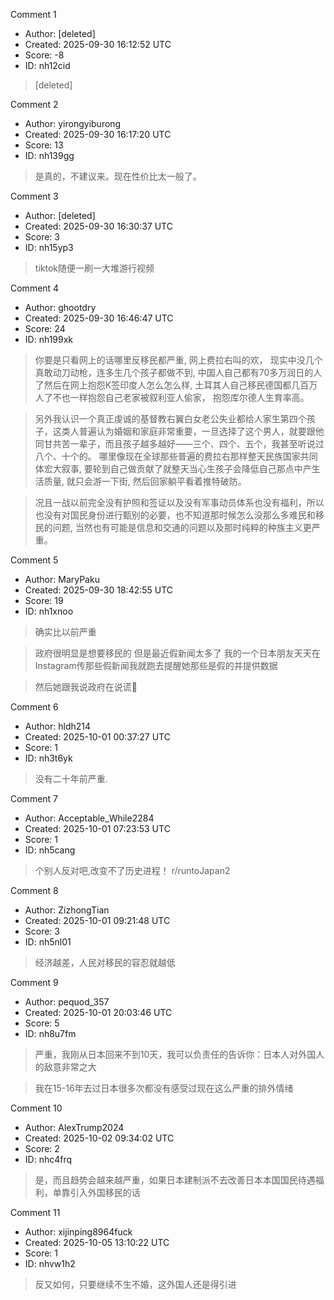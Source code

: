 Comment 1

- Author: [deleted]
- Created: 2025-09-30 16:12:52 UTC
- Score: -8
- ID: nh12cid

> [deleted]

Comment 2

- Author: yirongyiburong
- Created: 2025-09-30 16:17:20 UTC
- Score: 13
- ID: nh139gg

> 是真的，不建议来。现在性价比太一般了。

Comment 3

- Author: [deleted]
- Created: 2025-09-30 16:30:37 UTC
- Score: 3
- ID: nh15yp3

> tiktok随便一刷一大堆游行视频

Comment 4

- Author: ghootdry
- Created: 2025-09-30 16:46:47 UTC
- Score: 24
- ID: nh199xk

> 你要是只看网上的话哪里反移民都严重,  网上费拉右叫的欢， 现实中没几个真敢动刀动枪，连多生几个孩子都做不到,   中国人自己都有70多万润日的人了然后在网上抱怨K签印度人怎么怎么样,  土耳其人自己移民德国都几百万人了不也一样抱怨自己老家被叙利亚人偷家，  抱怨库尔德人生育率高。

> 另外我认识一个真正虔诚的基督教右翼白女老公失业都给人家生第四个孩子，这类人普遍认为婚姻和家庭非常重要，一旦选择了这个男人，就要跟他同甘共苦一辈子，而且孩子越多越好——三个、四个、五个，我甚至听说过八个、十个的。 哪里像现在全球那些普遍的费拉右那样整天民族国家共同体宏大叙事,  要轮到自己做贡献了就整天当心生孩子会降低自己那点中产生活质量,  就只会游一下街,  然后回家躺平看着推特破防。


> 况且一战以前完全没有护照和签证以及没有军事动员体系也没有福利，所以也没有对国民身份进行甄别的必要，也不知道那时候怎么没那么多难民和移民的问题,  当然也有可能是信息和交通的问题以及那时纯粹的种族主义更严重。

Comment 5

- Author: MaryPaku
- Created: 2025-09-30 18:42:55 UTC
- Score: 19
- ID: nh1xnoo

> 确实比以前严重

> 政府很明显是想要移民的 但是最近假新闻太多了
> 我的一个日本朋友天天在Instagram传那些假新闻我就跑去提醒她那些是假的并提供数据

> 然后她跟我说政府在说谎🤥

Comment 6

- Author: hldh214
- Created: 2025-10-01 00:37:27 UTC
- Score: 1
- ID: nh3t6yk

> 没有二十年前严重.

Comment 7

- Author: Acceptable_While2284
- Created: 2025-10-01 07:23:53 UTC
- Score: 1
- ID: nh5cang

> 个别人反对吧,改变不了历史进程！   r/runtoJapan2

Comment 8

- Author: ZizhongTian
- Created: 2025-10-01 09:21:48 UTC
- Score: 3
- ID: nh5nl01

> 经济越差，人民对移民的容忍就越低

Comment 9

- Author: pequod_357
- Created: 2025-10-01 20:03:46 UTC
- Score: 5
- ID: nh8u7fm

> 严重，我刚从日本回来不到10天，我可以负责任的告诉你：日本人对外国人的敌意非常之大

> 我在15-16年去过日本很多次都没有感受过现在这么严重的排外情绪

Comment 10

- Author: AlexTrump2024
- Created: 2025-10-02 09:34:02 UTC
- Score: 2
- ID: nhc4frq

> 是，而且趋势会越来越严重，如果日本建制派不去改善日本本国国民待遇福利，单靠引入外国移民的话

Comment 11

- Author: xijinping8964fuck
- Created: 2025-10-05 13:10:22 UTC
- Score: 1
- ID: nhvw1h2

> 反又如何，只要继续不生不婚，这外国人还是得引进
